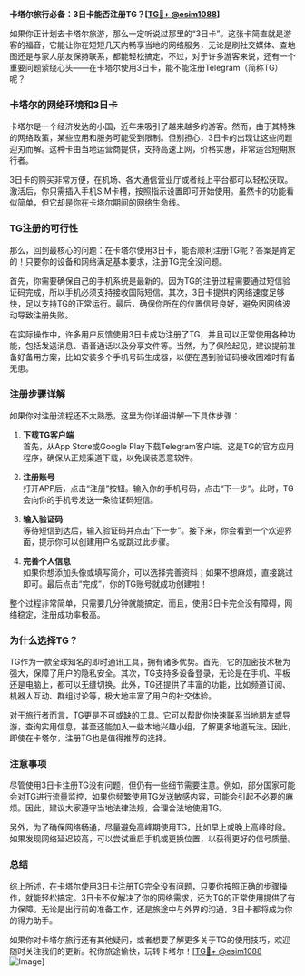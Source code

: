 **卡塔尔旅行必备：3日卡能否注册TG？[[TG💪+ @esim1088](https://t.me/s/esim1088)]**

如果你正计划去卡塔尔旅游，那么一定听说过那里的“3日卡”。这张卡简直就是游客的福音，它能让你在短短几天内畅享当地的网络服务，无论是刷社交媒体、查地图还是与家人朋友保持联系，都能轻松搞定。不过，对于许多游客来说，还有一个重要问题萦绕心头——在卡塔尔使用3日卡，能不能注册Telegram（简称TG）呢？

### 卡塔尔的网络环境和3日卡

卡塔尔是一个经济发达的小国，近年来吸引了越来越多的游客。然而，由于其特殊的网络政策，某些应用和服务可能受到限制。但别担心，3日卡的出现让这些问题迎刃而解。这种卡由当地运营商提供，支持高速上网，价格实惠，非常适合短期旅行者。

3日卡的购买非常方便，在机场、各大通信营业厅或者线上平台都可以轻松获取。激活后，你只需插入手机SIM卡槽，按照指示设置即可开始使用。虽然卡的功能看似简单，但它却是你在卡塔尔期间的网络生命线。

### TG注册的可行性

那么，回到最核心的问题：在卡塔尔使用3日卡，能否顺利注册TG呢？答案是肯定的！只要你的设备和网络满足基本要求，注册TG完全没问题。

首先，你需要确保自己的手机系统是最新的。因为TG的注册过程需要通过短信验证码完成，所以手机必须支持接收国际短信。其次，3日卡提供的网络速度足够快，足以支持TG的正常运行。最后，确保你所在的位置信号良好，避免因网络波动导致注册失败。

在实际操作中，许多用户反馈使用3日卡成功注册了TG，并且可以正常使用各种功能，包括发送消息、语音通话以及分享文件等。当然，为了保险起见，建议提前准备好备用方案，比如安装多个手机号码生成器，以便在遇到验证码接收困难时有备无患。

### 注册步骤详解

如果你对注册流程还不太熟悉，这里为你详细讲解一下具体步骤：

1. **下载TG客户端**  
   首先，从App Store或Google Play下载Telegram客户端。这是TG的官方应用程序，确保从正规渠道下载，以免误装恶意软件。

2. **注册账号**  
   打开APP后，点击“注册”按钮。输入你的手机号码，点击“下一步”。此时，TG会向你的手机号发送一条验证码短信。

3. **输入验证码**  
   等待短信到达后，输入验证码并点击“下一步”。接下来，你会看到一个欢迎界面，提示你可以创建用户名或跳过此步骤。

4. **完善个人信息**  
   如果你想添加头像或填写简介，可以选择完善资料；如果不想麻烦，直接跳过即可。最后点击“完成”，你的TG账号就成功创建啦！

整个过程非常简单，只需要几分钟就能搞定。而且，使用3日卡完全没有障碍，网络稳定，注册成功率极高。

### 为什么选择TG？

TG作为一款全球知名的即时通讯工具，拥有诸多优势。首先，它的加密技术极为强大，保障了用户的隐私安全。其次，TG支持多设备登录，无论是在手机、平板还是电脑上，都可以无缝切换。此外，TG还提供了丰富的功能，比如频道订阅、机器人互动、群组讨论等，极大地丰富了用户的社交体验。

对于旅行者而言，TG更是不可或缺的工具。它可以帮助你快速联系当地朋友或导游，查询实用信息，甚至还能加入一些本地兴趣小组，了解更多地道玩法。因此，即使在卡塔尔，注册TG也是值得推荐的选择。

### 注意事项

尽管使用3日卡注册TG没有问题，但仍有一些细节需要注意。例如，部分国家可能会对TG进行流量监控，如果你频繁使用TG发送敏感内容，可能会引起不必要的麻烦。因此，建议大家遵守当地法律法规，合理合法地使用TG。

另外，为了确保网络畅通，尽量避免高峰期使用TG，比如早上或晚上高峰时段。如果发现网络延迟较高，可以尝试重启手机或更换位置，以获得更好的信号质量。

### 总结

综上所述，在卡塔尔使用3日卡注册TG完全没有问题，只要你按照正确的步骤操作，就能轻松搞定。3日卡不仅解决了你的网络需求，还为TG的正常使用提供了有力保障。无论是出行前的准备工作，还是旅途中与外界的沟通，3日卡都将成为你的得力助手。

如果你对卡塔尔旅行还有其他疑问，或者想要了解更多关于TG的使用技巧，欢迎随时关注我们的更新。祝你旅途愉快，玩转卡塔尔！[[TG💪+ @esim1088](https://t.me/s/esim1088) ![Image](https://i.postimg.cc/4NQfJmqS/Snipaste-2025-05-13-00-14-12.png)]
